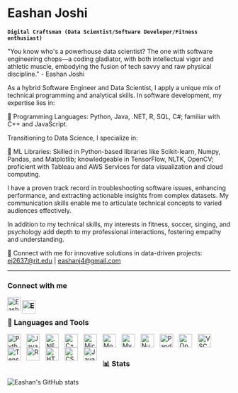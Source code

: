 # Eashan Joshi

**`Digital Craftsman (Data Scientist/Software Developer/Fitness enthusiast)`**

"You know who's a powerhouse data scientist? The one with software engineering chops—a coding gladiator, with both intellectual vigor and athletic muscle, embodying the fusion of tech savvy and raw physical discipline." - Eashan Joshi

As a hybrid Software Engineer and Data Scientist, I apply a unique mix of technical programming and analytical skills. In software development, my expertise lies in:

🔧 Programming Languages: Python, Java, .NET, R, SQL, C#; familiar with C++ and JavaScript.

Transitioning to Data Science, I specialize in:

🔬 ML Libraries: Skilled in Python-based libraries like Scikit-learn, Numpy, Pandas, and Matplotlib; knowledgeable in TensorFlow, NLTK, OpenCV; proficient with Tableau and AWS Services for data visualization and cloud computing.

I have a proven track record in troubleshooting software issues, enhancing performance, and extracting actionable insights from complex datasets. My communication skills enable me to articulate technical concepts to varied audiences effectively.

In addition to my technical skills, my interests in fitness, soccer, singing, and psychology add depth to my professional interactions, fostering empathy and understanding.

📧 Connect with me for innovative solutions in data-driven projects: ej2637@rit.edu | eashanj4@gmail.com

---

### Connect with me 

[<img align="left" alt="EashanLinkedin" width="30px" src="https://cdn.jsdelivr.net/gh/devicons/devicon/icons/linkedin/linkedin-original-wordmark.svg" />][linkedin]
### [<img align="left" alt="EashanInstagram" width="30px" src="https://upload.wikimedia.org/wikipedia/commons/e/e7/Instagram_logo_2016.svg" />][instagram]


<br />

### 🧰 Languages and Tools

<img align="left" alt="Python" width="30px" style="padding-right:10px;" src="https://cdn.jsdelivr.net/gh/devicons/devicon/icons/python/python-plain.svg" />
<img align="left" alt="Java" width="30px" style="padding-right:10px;" src="https://cdn.jsdelivr.net/gh/devicons/devicon/icons/java/java-original.svg"/>
<img align="left" alt=".NET" width="30px" style="padding-right:10px;" src="https://cdn.jsdelivr.net/gh/devicons/devicon/icons/dot-net/dot-net-original-wordmark.svg" />
<img align="left" alt="C++" width="30px" style="padding-right:10px;" src="https://cdn.jsdelivr.net/gh/devicons/devicon/icons/cplusplus/cplusplus-line.svg" />
<img align="left" alt="Microsoft SQL" width="30px" style="padding-right:10px;" src="https://cdn.jsdelivr.net/gh/devicons/devicon/icons/microsoftsqlserver/microsoftsqlserver-plain-wordmark.svg" />
<img align="left" alt="MongoDB" width="30px" style="padding-right:10px;" src="https://cdn.jsdelivr.net/gh/devicons/devicon/icons/mongodb/mongodb-original-wordmark.svg" />
<img align="left" alt="MySQL" width="30px" style="padding-right:10px;" src="https://cdn.jsdelivr.net/gh/devicons/devicon/icons/mysql/mysql-original-wordmark.svg" />
<img align="left" alt="Numpy" width="30px" style="padding-right:10px;" src="https://cdn.jsdelivr.net/gh/devicons/devicon/icons/numpy/numpy-original-wordmark.svg" />
<img align="left" alt="Pandas" width="30px" style="padding-right:10px;" src="https://cdn.jsdelivr.net/gh/devicons/devicon/icons/pandas/pandas-original-wordmark.svg" />
<img align="left" alt="OpenCV" width="30px" style="padding-right:10px;" src="https://cdn.jsdelivr.net/gh/devicons/devicon/icons/opencv/opencv-original-wordmark.svg" />
<img align="left" alt="VSCode" width="30px" style="padding-right:10px;" src="https://cdn.jsdelivr.net/gh/devicons/devicon/icons/vscode/vscode-original-wordmark.svg" />
<img align="left" alt="Tensorflow" width="30px" style="padding-right:10px;" src="https://cdn.jsdelivr.net/gh/devicons/devicon/icons/tensorflow/tensorflow-original-wordmark.svg" />
<img align="left" alt="R" width="30px" style="padding-right:10px;" src="https://cdn.jsdelivr.net/gh/devicons/devicon/icons/r/r-original.svg" />
<img align="left" alt="HTML" width="30px" style="padding-right:10px;" src="https://cdn.jsdelivr.net/gh/devicons/devicon/icons/html5/html5-plain.svg" />
<img align="left" alt="CSS" width="30px" style="padding-right:10px;" src="https://cdn.jsdelivr.net/gh/devicons/devicon/icons/css3/css3-plain.svg" />
<img align="left" alt="JavaScript" width="30px" style="padding-right:10px;" src="https://cdn.jsdelivr.net/gh/devicons/devicon/icons/javascript/javascript-plain.svg" />
<br />

#

### 📊 Stats

![Eashan's GitHub stats](https://github-readme-stats.vercel.app/api?username=EashanJoshi&show_icons=true&theme=gruvbox)

<!-- ![GitHub Streak](https://streak-stats.demolab.com?user=ForrestKnight&theme=gruvbox&border_radius=4.5) -->

#


[linkedin]: https://www.linkedin.com/in/eashanjoshi
[instagram]: https://www.instagram.com/ea.shawn_j11
